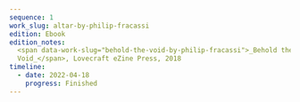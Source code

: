 ```yaml
---
sequence: 1
work_slug: altar-by-philip-fracassi
edition: Ebook
edition_notes:
  <span data-work-slug="behold-the-void-by-philip-fracassi">_Behold the
  Void_</span>, Lovecraft eZine Press, 2018
timeline:
  - date: 2022-04-18
    progress: Finished
---
```

